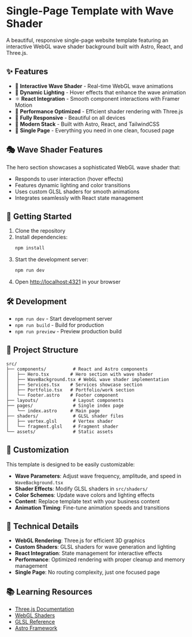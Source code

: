 # Single-Page Template with Wave Shader

A beautiful, responsive single-page website template featuring an interactive WebGL wave shader background built with Astro, React, and Three.js.

## ✨ Features

- 🌊 **Interactive Wave Shader** - Real-time WebGL wave animations
- 🎨 **Dynamic Lighting** - Hover effects that enhance the wave animation
- ⚛️ **React Integration** - Smooth component interactions with Framer Motion
- 🎯 **Performance Optimized** - Efficient shader rendering with Three.js
- 📱 **Fully Responsive** - Beautiful on all devices
- 🚀 **Modern Stack** - Built with Astro, React, and TailwindCSS
- 📄 **Single Page** - Everything you need in one clean, focused page

## 🎭 Wave Shader Features

The hero section showcases a sophisticated WebGL wave shader that:
- Responds to user interaction (hover effects)
- Features dynamic lighting and color transitions
- Uses custom GLSL shaders for smooth animations
- Integrates seamlessly with React state management

## 🚀 Getting Started

1. Clone the repository
2. Install dependencies:
   ```bash
   npm install
   ```
3. Start the development server:
   ```bash
   npm run dev
   ```
4. Open [http://localhost:4321](http://localhost:4321) in your browser

## 🛠️ Development

- `npm run dev` - Start development server
- `npm run build` - Build for production
- `npm run preview` - Preview production build

## 📁 Project Structure

```
src/
├── components/          # React and Astro components
│   ├── Hero.tsx        # Hero section with wave shader
│   ├── WaveBackground.tsx # WebGL wave shader implementation
│   ├── Services.tsx    # Services showcase section
│   ├── Portfolio.tsx   # Portfolio/work section
│   └── Footer.astro    # Footer component
├── layouts/             # Layout components
├── pages/               # Single index page
│   └── index.astro     # Main page
├── shaders/             # GLSL shader files
│   ├── vertex.glsl      # Vertex shader
│   └── fragment.glsl    # Fragment shader
└── assets/              # Static assets
```

## 🎨 Customization

This template is designed to be easily customizable:
- **Wave Parameters**: Adjust wave frequency, amplitude, and speed in `WaveBackground.tsx`
- **Shader Effects**: Modify GLSL shaders in `src/shaders/`
- **Color Schemes**: Update wave colors and lighting effects
- **Content**: Replace template text with your business content
- **Animation Timing**: Fine-tune animation speeds and transitions

## 🔧 Technical Details

- **WebGL Rendering**: Three.js for efficient 3D graphics
- **Custom Shaders**: GLSL shaders for wave generation and lighting
- **React Integration**: State management for interactive effects
- **Performance**: Optimized rendering with proper cleanup and memory management
- **Single Page**: No routing complexity, just one focused page

## 📚 Learning Resources

- [Three.js Documentation](https://threejs.org/docs/)
- [WebGL Shaders](https://webglfundamentals.org/)
- [GLSL Reference](https://www.khronos.org/opengl/wiki/OpenGL_Shading_Language)
- [Astro Framework](https://docs.astro.build/) 